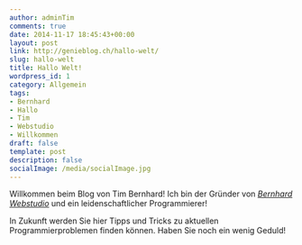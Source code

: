 ```yaml
---
author: adminTim
comments: true
date: 2014-11-17 18:45:43+00:00
layout: post
link: http://genieblog.ch/hallo-welt/
slug: hallo-welt
title: Hallo Welt!
wordpress_id: 1
category: Allgemein
tags:
- Bernhard
- Hallo
- Tim
- Webstudio
- Willkommen
draft: false
template: post
description: false
socialImage: /media/socialImage.jpg
---
```


Willkommen beim Blog von Tim Bernhard! Ich bin der Gründer von _[Bernhard Webstudio](http://bernhard-webstudio.ch)_ und ein leidenschaftlicher Programmierer!

In Zukunft werden Sie hier Tipps und Tricks zu aktuellen Programmierproblemen finden können. Haben Sie noch ein wenig Geduld!
